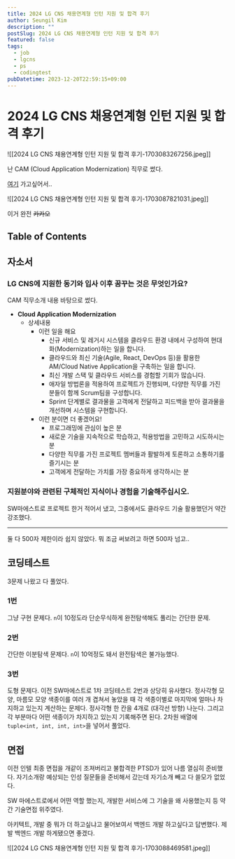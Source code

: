 ```yaml
---
title: 2024 LG CNS 채용연계형 인턴 지원 및 합격 후기
author: Seungil Kim
description: ""
postSlug: 2024 LG CNS 채용연계형 인턴 지원 및 합격 후기
featured: false
tags:
  - job
  - lgcns
  - ps
  - codingtest
pubDatetime: 2023-12-20T22:59:15+09:00
---
```

# 2024 LG CNS 채용연계형 인턴 지원 및 합격 후기

![[2024 LG CNS 채용연계형 인턴 지원 및 합격 후기-1703083267256.jpeg]]

난 CAM (Cloud Application Modernization) 직무로 썼다. 

[여기](https://www.lgcns.com/careers/job/build-center/) 가고싶어서..

![[2024 LG CNS 채용연계형 인턴 지원 및 합격 후기-1703087821031.jpeg]]

이거 완전 ~~카카오~~
## Table of Contents

## 자소서 

### LG CNS에 지원한 동기와 입사 이후 꿈꾸는 것은 무엇인가요?

CAM 직무소개 내용 바탕으로 썼다.

- **Cloud Application Modernization**
    - 상세내용
        - 이런 일을 해요
            - 신규 서비스 및 레거시 시스템을 클라우드 환경 내에서 구성하여 현대화(Modernization)하는 일을 합니다.
            - 클라우드와 최신 기술(Agile, React, DevOps 등)을 활용한 AM/Cloud Native Application을 구축하는 일을 합니다.
            - 최신 개발 스택 및 클라우드 서비스를 경험할 기회가 많습니다.
            - 애자일 방법론을 적용하여 프로젝트가 진행되며, 다양한 직무를 가진 분들이 함께 Scrum팀을 구성합니다.
            - Sprint 단계별로 결과물을 고객에게 전달하고 피드백을 받아 결과물을 개선하며 시스템을 구현합니다.
        - 이런 분이면 더 좋겠어요!
            - 프로그래밍에 관심이 높은 분
            - 새로운 기술을 지속적으로 학습하고, 적용방법을 고민하고 시도하시는 분
            - 다양한 직무를 가진 프로젝트 멤버들과 활발하게 토론하고 소통하기를 즐기시는 분
            - 고객에게 전달하는 가치를 가장 중요하게 생각하시는 분

### 지원분야와 관련된 구체적인 지식이나 경험을 기술해주십시오.

SW마에스트로 프로젝트 한거 적어서 냈고, 그중에서도 클라우드 기술 활용했던거 약간 강조했다.

---
둘 다 500자 제한이라 쉽지 않았다. 뭐 조금 써보려고 하면 500자 넘고..

## 코딩테스트

3문제 나왔고 다 풀었다.

### 1번

그냥 구현 문제다. `n`이 10정도라 단순무식하게 완전탐색해도 풀리는 간단한 문제.

### 2번

간단한 이분탐색 문제다. `n`이 10억정도 돼서 완전탐색은 불가능했다.

### 3번

도형 문제다. 이전 SW마에스트로 1차 코딩테스트 2번과 상당히 유사했다. 정사각형 모양, 마름모 모양 색종이를 여러 개 겹쳐서 놓았을 때 각 색종이별로 마지막에 얼마나 차지하고 있는지 계산하는 문제다. 정사각형 한 칸을 4개로 (대각선 방향) 나눈다. 그리고 각 부분마다 어떤 색종이가 차지하고 있는지 기록해주면 된다. 2차원 배열에 `tuple<int, int, int, int>`을 넣어서 풀었다.

## 면접

이전 인텔 최종 면접을 개같이 조져버리고 불합격한 PTSD가 있어 나름 열심히 준비했다. 자기소개랑 예상되는 인성 질문들을 준비해서 갔는데 자기소개 빼고 다 쓸모가 없었다.

SW 마에스트로에서 어떤 역할 했는지, 개발한 서비스에 그 기술을 왜 사용했는지 등 약간 기술면접 위주였다. 

아키텍트, 개발 중 뭐가 더 하고싶냐고 물어보여서 백엔드 개발 하고싶다고 답변했다. 제발 백엔드 개발 하게됐으면 좋겠다.

![[2024 LG CNS 채용연계형 인턴 지원 및 합격 후기-1703088469581.jpeg]]
